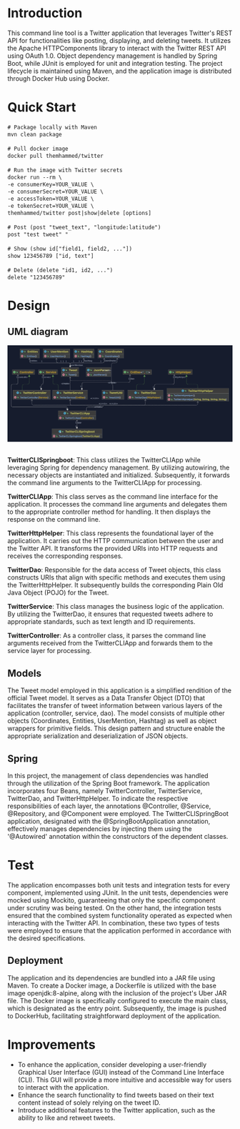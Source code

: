 # Introduction
This command line tool is a Twitter application that leverages Twitter's REST API for functionalities like posting, displaying, and deleting tweets. It utilizes the Apache HTTPComponents library to interact with the Twitter REST API using OAuth 1.0. Object dependency management is handled by Spring Boot, while JUnit is employed for unit and integration testing. The project lifecycle is maintained using Maven, and the application image is distributed through Docker Hub using Docker.

# Quick Start

```
# Package locally with Maven
mvn clean package

# Pull docker image
docker pull themhammed/twitter

# Run the image with Twitter secrets
docker run --rm \
-e consumerKey=YOUR_VALUE \
-e consumerSecret=YOUR_VALUE \
-e accessToken=YOUR_VALUE \
-e tokenSecret=YOUR_VALUE \
themhammed/twitter post|show|delete [options]

# Post (post "tweet_text", "longitude:latitude")
post "test tweet" "

# Show (show id["field1, field2, ..."])
show 123456789 ["id, text"]

# Delete (delete "id1, id2, ...")
delete "123456789"

```


# Design
## UML diagram
![TwitterProject UML.png](assets%2FTwitterProject%20UML.png)
## 
**TwitterCLISpringboot**: This class utilizes the TwitterCLIApp while leveraging Spring for dependency management. By utilizing autowiring, the necessary objects are instantiated and initialized. Subsequently, it forwards the command line arguments to the TwitterCLIApp for processing.

**TwitterCLIApp**: This class serves as the command line interface for the application. It processes the command line arguments and delegates them to the appropriate controller method for handling. It then displays the response on the command line.

**TwitterHttpHelper**: This class represents the foundational layer of the application. It carries out the HTTP communication between the user and the Twitter API. It transforms the provided URIs into HTTP requests and receives the corresponding responses.

**TwitterDao**: Responsible for the data access of Tweet objects, this class constructs URIs that align with specific methods and executes them using the TwitterHttpHelper. It subsequently builds the corresponding Plain Old Java Object (POJO) for the Tweet.

**TwitterService**: This class manages the business logic of the application. By utilizing the TwitterDao, it ensures that requested tweets adhere to appropriate standards, such as text length and ID requirements.

**TwitterController**: As a controller class, it parses the command line arguments received from the TwitterCLIApp and forwards them to the service layer for processing.
## Models
The Tweet model employed in this application is a simplified rendition of the official Tweet model. It serves as a Data Transfer Object (DTO) that facilitates the transfer of tweet information between various layers of the application (controller, service, dao). The model consists of multiple other objects (Coordinates, Entities, UserMention, Hashtag) as well as object wrappers for primitive fields. This design pattern and structure enable the appropriate serialization and deserialization of JSON objects.

## Spring
In this project, the management of class dependencies was handled through the utilization of the Spring Boot framework. The application incorporates four Beans, namely TwitterController, TwitterService, TwitterDao, and TwitterHttpHelper. To indicate the respective responsibilities of each layer, the annotations @Controller, @Service, @Repository, and @Component were employed. The TwitterCLISpringBoot application, designated with the @SpringBootApplication annotation, effectively manages dependencies by injecting them using the '@Autowired' annotation within the constructors of the dependent classes.


# Test
The application encompasses both unit tests and integration tests for every component, implemented using JUnit. In the unit tests, dependencies were mocked using Mockito, guaranteeing that only the specific component under scrutiny was being tested. On the other hand, the integration tests ensured that the combined system functionality operated as expected when interacting with the Twitter API. In combination, these two types of tests were employed to ensure that the application performed in accordance with the desired specifications.

## Deployment
The application and its dependencies are bundled into a JAR file using Maven. To create a Docker image, a Dockerfile is utilized with the base image openjdk:8-alpine, along with the inclusion of the project's Uber JAR file. The Docker image is specifically configured to execute the main class, which is designated as the entry point. Subsequently, the image is pushed to DockerHub, facilitating straightforward deployment of the application.

# Improvements
- To enhance the application, consider developing a user-friendly Graphical User Interface (GUI) instead of the Command Line Interface (CLI). This GUI will provide a more intuitive and accessible way for users to interact with the application.
- Enhance the search functionality to find tweets based on their text content instead of solely relying on the tweet ID.
- Introduce additional features to the Twitter application, such as the ability to like and retweet tweets.